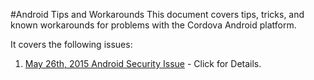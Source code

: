 #Android Tips and Workarounds
This document covers tips, tricks, and known workarounds for problems with the Cordova Android platform.

It covers the following issues:

1. [May 26th, 2015 Android Security Issue](./security-05-26-2015) - Click for Details.




